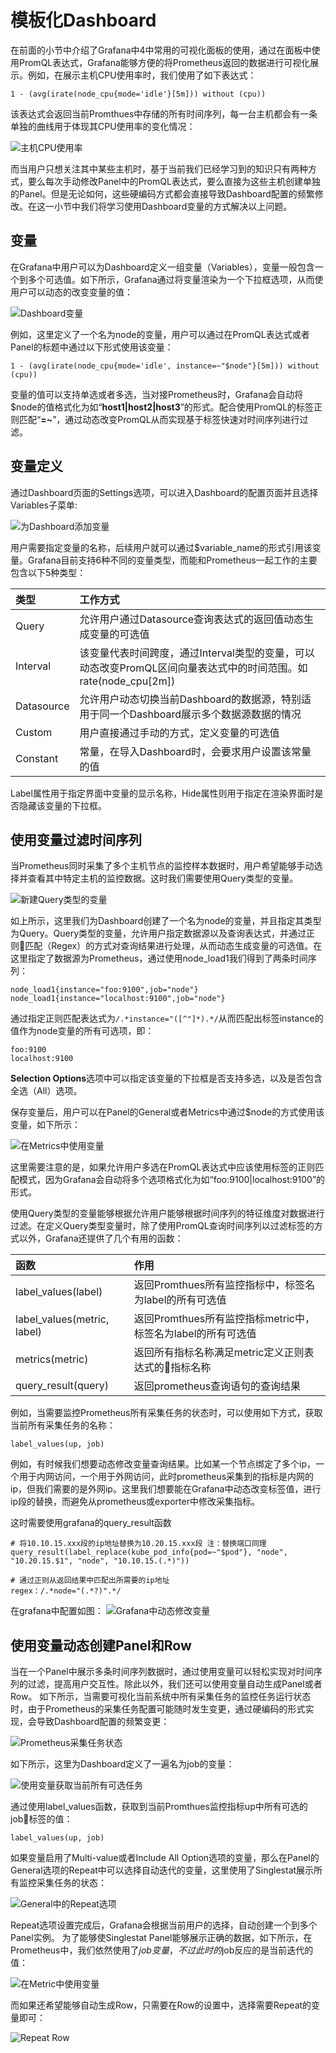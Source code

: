 # 模板化Dashboard

在前面的小节中介绍了Grafana中4中常用的可视化面板的使用，通过在面板中使用PromQL表达式，Grafana能够方便的将Prometheus返回的数据进行可视化展示。例如，在展示主机CPU使用率时，我们使用了如下表达式：

```text
1 - (avg(irate(node_cpu{mode='idle'}[5m])) without (cpu))
```

该表达式会返回当前Promthues中存储的所有时间序列，每一台主机都会有一条单独的曲线用于体现其CPU使用率的变化情况：

![&#x4E3B;&#x673A;CPU&#x4F7F;&#x7528;&#x7387;](../../.gitbook/assets/grafana_templating_variables_example.png)

而当用户只想关注其中某些主机时，基于当前我们已经学习到的知识只有两种方式，要么每次手动修改Panel中的PromQL表达式，要么直接为这些主机创建单独的Panel。但是无论如何，这些硬编码方式都会直接导致Dashboard配置的频繁修改。在这一小节中我们将学习使用Dashboard变量的方式解决以上问题。

## 变量

在Grafana中用户可以为Dashboard定义一组变量（Variables），变量一般包含一个到多个可选值。如下所示，Grafana通过将变量渲染为一个下拉框选项，从而使用户可以动态的改变变量的值：

![Dashboard&#x53D8;&#x91CF;](../../.gitbook/assets/grafana_templating_variables_example1.png)

例如，这里定义了一个名为node的变量，用户可以通过在PromQL表达式或者Panel的标题中通过以下形式使用该变量：

```text
1 - (avg(irate(node_cpu{mode='idle', instance=~"$node"}[5m])) without (cpu))
```

变量的值可以支持单选或者多选，当对接Prometheus时，Grafana会自动将$node的值格式化为如“**host1\|host2\|host3**”的形式。配合使用PromQL的标签正则匹配“**=~**”，通过动态改变PromQL从而实现基于标签快速对时间序列进行过滤。

## 变量定义

通过Dashboard页面的Settings选项，可以进入Dashboard的配置页面并且选择Variables子菜单:

![&#x4E3A;Dashboard&#x6DFB;&#x52A0;&#x53D8;&#x91CF;](../../.gitbook/assets/grafana_templating_add_variables.png)

用户需要指定变量的名称，后续用户就可以通过$variable\_name的形式引用该变量。Grafana目前支持6种不同的变量类型，而能和Prometheus一起工作的主要包含以下5种类型：

| 类型 | 工作方式 |
| :--- | :--- |
| Query | 允许用户通过Datasource查询表达式的返回值动态生成变量的可选值 |
| Interval | 该变量代表时间跨度，通过Interval类型的变量，可以动态改变PromQL区间向量表达式中的时间范围。如rate\(node\_cpu\[2m\]\) |
| Datasource | 允许用户动态切换当前Dashboard的数据源，特别适用于同一个Dashboard展示多个数据源数据的情况 |
| Custom | 用户直接通过手动的方式，定义变量的可选值 |
| Constant | 常量，在导入Dashboard时，会要求用户设置该常量的值 |

Label属性用于指定界面中变量的显示名称，Hide属性则用于指定在渲染界面时是否隐藏该变量的下拉框。

## 使用变量过滤时间序列

当Prometheus同时采集了多个主机节点的监控样本数据时，用户希望能够手动选择并查看其中特定主机的监控数据。这时我们需要使用Query类型的变量。

![&#x65B0;&#x5EFA;Query&#x7C7B;&#x578B;&#x7684;&#x53D8;&#x91CF;](../../.gitbook/assets/grafana_templating_query_variables3.png)

如上所示，这里我们为Dashboard创建了一个名为node的变量，并且指定其类型为Query。Query类型的变量，允许用户指定数据源以及查询表达式，并通过正则匹配（Regex）的方式对查询结果进行处理，从而动态生成变量的可选值。在这里指定了数据源为Prometheus，通过使用node\_load1我们得到了两条时间序列：

```text
node_load1{instance="foo:9100",job="node"}
node_load1{instance="localhost:9100",job="node"}
```

通过指定正则匹配表达式为`/.*instance="([^"]*).*/`从而匹配出标签instance的值作为node变量的所有可选项，即：

```text
foo:9100
localhost:9100
```

**Selection Options**选项中可以指定该变量的下拉框是否支持多选，以及是否包含全选（All）选项。

保存变量后，用户可以在Panel的General或者Metrics中通过$node的方式使用该变量，如下所示：

![&#x5728;Metrics&#x4E2D;&#x4F7F;&#x7528;&#x53D8;&#x91CF;](../../.gitbook/assets/grafana_templating_variables_filter.png)

这里需要注意的是，如果允许用户多选在PromQL表达式中应该使用标签的正则匹配模式，因为Grafana会自动将多个选项格式化为如“foo:9100\|localhost:9100”的形式。

使用Query类型的变量能够根据允许用户能够根据时间序列的特征维度对数据进行过滤。在定义Query类型变量时，除了使用PromQL查询时间序列以过滤标签的方式以外，Grafana还提供了几个有用的函数：

| 函数 | 作用 |
| :--- | :--- |
| label\_values\(label\) | 返回Promthues所有监控指标中，标签名为label的所有可选值 |
| label\_values\(metric, label\) | 返回Promthues所有监控指标metric中，标签名为label的所有可选值 |
| metrics\(metric\) | 返回所有指标名称满足metric定义正则表达式的指标名称 |
| query\_result\(query\) | 返回prometheus查询语句的查询结果 |

例如，当需要监控Prometheus所有采集任务的状态时，可以使用如下方式，获取当前所有采集任务的名称：

```text
label_values(up, job)
```

例如，有时候我们想要动态修改变量查询结果。比如某一个节点绑定了多个ip，一个用于内网访问，一个用于外网访问，此时prometheus采集到的指标是内网的ip，但我们需要的是外网ip。这里我们想要能在Grafana中动态改变标签值，进行ip段的替换，而避免从prometheus或exporter中修改采集指标。

这时需要使用grafana的query\_result函数

```text
# 将10.10.15.xxx段的ip地址替换为10.20.15.xxx段 注：替换端口同理
query_result(label_replace(kube_pod_info{pod=~"$pod"}, "node", "10.20.15.$1", "node", "10.10.15.(.*)"))
```

```text
# 通过正则从返回结果中匹配出所需要的ip地址
regex：/.*node="(.*?)".*/
```

在grafana中配置如图： ![Grafana&#x4E2D;&#x52A8;&#x6001;&#x4FEE;&#x6539;&#x53D8;&#x91CF;](../../.gitbook/assets/grafana_templating_query_result.png)

## 使用变量动态创建Panel和Row

当在一个Panel中展示多条时间序列数据时，通过使用变量可以轻松实现对时间序列的过滤，提高用户交互性。除此以外，我们还可以使用变量自动生成Panel或者Row。 如下所示，当需要可视化当前系统中所有采集任务的监控任务运行状态时，由于Prometheus的采集任务配置可能随时发生变更，通过硬编码的形式实现，会导致Dashboard配置的频繁变更：

![Prometheus&#x91C7;&#x96C6;&#x4EFB;&#x52A1;&#x72B6;&#x6001;](../../.gitbook/assets/grafana_templating_repeat_example1.png)

如下所示，这里为Dashboard定义了一遍名为job的变量：

![&#x4F7F;&#x7528;&#x53D8;&#x91CF;&#x83B7;&#x53D6;&#x5F53;&#x524D;&#x6240;&#x6709;&#x53EF;&#x9009;&#x4EFB;&#x52A1;](../../.gitbook/assets/grafana_templating_repeat_var.png)

通过使用label\_values函数，获取到当前Promthues监控指标up中所有可选的job标签的值：

```text
label_values(up, job)
```

如果变量启用了Multi-value或者Include All Option选项的变量，那么在Panel的General选项的Repeat中可以选择自动迭代的变量，这里使用了Singlestat展示所有监控采集任务的状态：

![General&#x4E2D;&#x7684;Repeat&#x9009;&#x9879;](../../.gitbook/assets/grafana_templating_repeat_e2.png)

Repeat选项设置完成后，Grafana会根据当前用户的选择，自动创建一个到多个Panel实例。 为了能够使Singlestat Panel能够展示正确的数据，如下所示，在Prometheus中，我们依然使用了$job变量，不过此时的$job反应的是当前迭代的值：

![&#x5728;Metric&#x4E2D;&#x4F7F;&#x7528;&#x53D8;&#x91CF;](../../.gitbook/assets/grafana_templating_repeat_e3.png)

而如果还希望能够自动生成Row，只需要在Row的设置中，选择需要Repeat的变量即可：

![Repeat Row](../../.gitbook/assets/grafana_templating_repeat_row.png)

